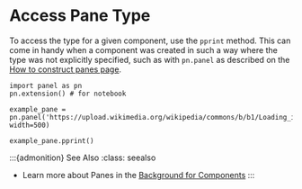 # Access Pane Type

To access the type for a given component, use the ``pprint`` method. This can come in handy when a component was created in such a way where the type was not explicitly specified, such as with ``pn.panel`` as described on the [How to construct panes page](construct_panes.md).

```{pyodide}
import panel as pn
pn.extension() # for notebook

example_pane = pn.panel('https://upload.wikimedia.org/wikipedia/commons/b/b1/Loading_icon.gif', width=500)

example_pane.pprint()
```

:::{admonition} See Also
:class: seealso
* Learn more about Panes in the <a href="../../background/components/components_overview.html#panes">Background for Components</a>
:::
